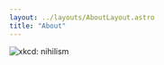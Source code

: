 ```yaml
---
layout: ../layouts/AboutLayout.astro
title: "About"
---
```


![xkcd: nihilism](https://imgs.xkcd.com/comics/nihilism.png)
